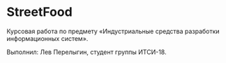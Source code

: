 # StreetFood

Курсовая работа по предмету «Индустриальные средства разработки информационных систем».

Выполнил: Лев Перелыгин, студент группы ИТСИ-18.

